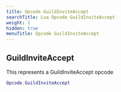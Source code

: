 ```yaml
---
title: Opcode GuildInviteAccept
searchTitle: Lua Opcode GuildInviteAccept
weight: 1
hidden: true
menuTitle: Opcode GuildInviteAccept
---
```

## GuildInviteAccept

This represents a GuildInviteAccept opcode
```lua
Opcode.GuildInviteAccept
```